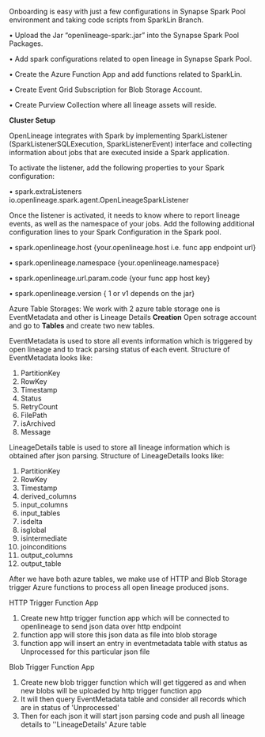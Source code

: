 Onboarding is easy with just a few configurations in Synapse Spark Pool environment and taking code scripts from SparkLin Branch.

• Upload the Jar “openlineage-spark:.jar” into the Synapse Spark Pool Packages.

•	Add spark configurations related to open lineage in Synapse Spark Pool.

•	Create the Azure Function App and add functions related to SparkLin.

•	Create Event Grid Subscription for Blob Storage Account.

•	Create Purview Collection where all lineage assets will reside.

**Cluster Setup**

OpenLineage integrates with Spark by implementing SparkListener (SparkListenerSQLExecution, SparkListenerEvent) interface and collecting information about jobs that are executed inside a Spark application.

To activate the listener, add the following properties to your Spark configuration: 

•	spark.extraListeners	io.openlineage.spark.agent.OpenLineageSparkListener

Once the listener is activated, it needs to know where to report lineage events, as well as the namespace of your jobs. Add the following additional configuration lines to your Spark Configuration in the Spark pool.

•	spark.openlineage.host                 {your.openlineage.host i.e. func app endpoint url}

•	spark.openlineage.namespace            {your.openlineage.namespace}

•	spark.openlineage.url.param.code       {your func app host key}

•	spark.openlineage.version              { 1 or v1 depends on the jar}

Azure Table Storages:
We work with 2 azure table storage one is EventMetadata and other is Lineage Details
**Creation**
Open sotrage account and go to **Tables** and create two new tables.

EventMetadata is used to store all events information which is triggered by open lineage and to track parsing status of each event.
Structure of EventMetadata looks like:
1. PartitionKey
2. RowKey
3. Timestamp
4. Status
5. RetryCount
6. FilePath
7. isArchived
8. Message

LineageDetails table is used to store all lineage information which is obtained after json parsing.
Structure of LineageDetails looks like:
1. PartitionKey
2. RowKey
3. Timestamp
4. derived_columns
5. input_columns
6. input_tables
7. isdelta
8. isglobal
9. isintermediate
10. joinconditions
11. output_columns
12. output_table
 
After we have both azure tables, we make use of HTTP and Blob Storage trigger Azure functions to process all open lineage produced jsons.

HTTP Trigger Function App
1. Create new http trigger function app which will be connected to openlineage to send json data over http endpoint
2. function app will store this json data as file into blob storage
3. function app will insert an entry in eventmetadata table with status as Unprocessed for this particular json file

Blob Trigger Function App
1. Create new blob trigger function which will get tiggered as and when new blobs will be uploaded by http trigger function app
2. It will then query EventMetadata table and consider all records which are in status of 'Unprocessed'
3. Then for each json it will start json parsing code and push all lineage details to ''LineageDetails' Azure table
